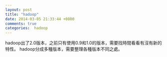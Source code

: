 ```yaml
---
layout: post
title: "hadoop"
date: 2014-03-05 21:33:44 +0800
comments: true
categories:  hadoop
---
```


hadoop出了2.0版本，之前只有使用0.9和1.0的版本，需要找時間看看有沒有新的特性。
hadoop分成多種版本，需要整理各種版本不同之處。